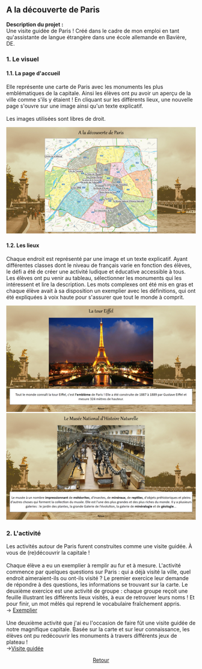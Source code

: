## A la découverte de Paris

**Description du projet :**
<br>
Une visite guidée de Paris ! Créé dans le cadre de mon emploi en tant qu'assistante de langue étrangère dans une école allemande en Bavière, DE.
<br>

### 1. Le visuel
#### 1.1. La page d'accueil

Elle représente une carte de Paris avec les monuments les plus emblématiques de la capitale. Ainsi les élèves ont pu avoir un aperçu de la ville comme s'ils y étaient ! En cliquant sur les différents lieux, une nouvelle page s'ouvre sur une image ainsi qu'un texte explicatif.
<br><br>
Les images utilisées sont libres de droit.
<br>

<a href="images/paris/accueil_paris.png"><img src="images/paris/accueil_paris.png"/></a>

#### 1.2. Les lieux

Chaque endroit est représenté par une image et un texte explicatif. Ayant différentes classes dont le niveau de français varie en fonction des élèves, le défi a été de créer une activité ludique et éducative accessible à tous. Les élèves ont pu venir au tableau, sélectionner les monuments qui les intéressent et lire la description. Les mots complexes ont été mis en gras et chaque élève avait à sa disposition un exemplier avec les définitions, qui ont été expliquées à voix haute pour s'assurer que tout le monde à comprit.

<a href="images/paris/page_une_paris.png"><img src="images/paris/page_une_paris.png"/></a>
<a href="images/paris/page_deux_paris.png"><img src="images/paris/page_deux_paris.png"/></a>

### 2. L'activité

Les activités autour de Paris furent construites comme une visite guidée. À vous de (re)découvrir la capitale !
<br><br>
Chaque élève a eu un exemplier à remplir au fur et à mesure. L'activité commence par quelques questions sur Paris : qui a déjà visité la ville, quel endroit aimeraient-ils ou ont-ils visité ? Le premier exercice leur demande de répondre à des questions, les informations se trouvant sur la carte. Le deuxième exercice est une activité de groupe : chaque groupe reçoit une feuille illustrant les différents lieux visités, à eux de retrouver leurs noms ! Et pour finir, un mot mêlés qui reprend le vocabulaire fraîchement appris.
<br>
-> [Exemplier](/pdf/handout_paris.pdf)
<br><br>
Une deuxième activité que j'ai eu l'occasion de faire fût une visite guidée de notre magnifique capitale. Basée sur la carte et sur leur connaissance, les élèves ont pu redécouvrir les monuments à travers différents jeux de plateau !
<br>
->[Visite guidée](/pdf/station_paris.pdf)

<p align="center">
<a href="audreydeck.github.io">Retour</a>
</p>
